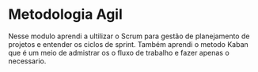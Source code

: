 # Metodologia Agil

Nesse modulo aprendi a ultilizar o Scrum para gestão de planejamento de projetos e entender os ciclos de sprint. Também aprendi o metodo Kaban que é um meio de admistrar os o fluxo de trabalho e fazer apenas o necessario.